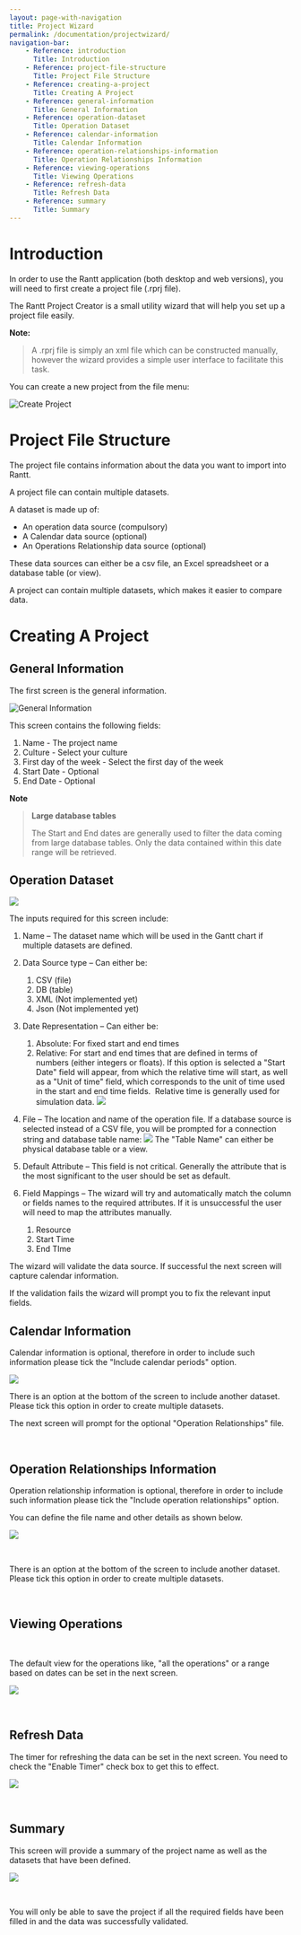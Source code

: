 ```yaml
---
layout: page-with-navigation
title: Project Wizard
permalink: /documentation/projectwizard/
navigation-bar:
    - Reference: introduction
      Title: Introduction
    - Reference: project-file-structure
      Title: Project File Structure
    - Reference: creating-a-project
      Title: Creating A Project
    - Reference: general-information
      Title: General Information
    - Reference: operation-dataset
      Title: Operation Dataset
    - Reference: calendar-information
      Title: Calendar Information
    - Reference: operation-relationships-information
      Title: Operation Relationships Information
    - Reference: viewing-operations
      Title: Viewing Operations
    - Reference: refresh-data
      Title: Refresh Data
    - Reference: summary
      Title: Summary
---
```



Introduction
============

In order to use the Rantt application (both desktop and web versions), you will need to first create a project file (.rprj file).

The Rantt Project Creator is a small utility wizard that will help you set up a project file easily.

**Note:**

> A .rprj file is simply an xml file which can be constructed manually, however the wizard provides a simple user interface to facilitate this task.

You can create a new project from the file menu:

![Create Project](images/CreateProject.png)

Project File Structure
======================

The project file contains information about the data you want to import into Rantt.

A project file can contain multiple datasets.

A dataset is made up of:

- An operation data source (compulsory)
- A Calendar data source (optional)
- An Operations Relationship data source (optional)

These data sources can either be a csv file, an Excel spreadsheet or a database table (or view).

A project can contain multiple datasets, which makes it easier to compare data.

Creating A Project
==================

General Information
-------------------

The first screen is the general information.

![General Information](images/wizard_GeneralInformation.png)

This screen contains the following fields:

1.  Name - The project name
2.  Culture - Select your culture
3.  First day of the week - Select the first day of the week
4.  Start Date - Optional
5.  End Date - Optional
    
**Note**
> **Large database tables**
> 
> The Start and End dates are generally used to filter the data coming from large database tables. Only the data contained within this date range will be retrieved.


Operation Dataset
-----------------

![](images/OperationsDataset.png)

The inputs required for this screen include:

1.  Name – The dataset name which will be used in the Gantt chart if multiple datasets are defined.
2.  Data Source type – Can either be:
    1.  CSV (file)
    2.  DB (table)
    3.  XML (Not implemented yet)
    4.  Json (Not implemented yet)

3.  Date Representation – Can either be:
    1.  Absolute: For fixed start and end times
    2.  Relative: For start and end times that are defined in terms of numbers (either integers or floats). If this option is selected a "Start Date" field will appear, from which the relative time will start, as well as a "Unit of time" field, which corresponds to the unit of time used in the start and end time fields. 
        Relative time is generally used for simulation data.
        ![](images/RelativeDates.png)

4.  File – The location and name of the operation file. If a database source is selected instead of a CSV file, you will be prompted for a connection string and database table name:
    ![](images/DbOptions.png)
    The "Table Name" can either be physical database table or a view.
5.  Default Attribute – This field is not critical. Generally the attribute that is the most significant to the user should be set as default.
6.  Field Mappings – The wizard will try and automatically match the column or fields names to the required attributes. If it is unsuccessful the user will need to map the attributes manually.
    1.  Resource
    2.  Start Time
    3.  End TIme

The wizard will validate the data source. If successful the next screen will capture calendar information.

If the validation fails the wizard will prompt you to fix the relevant input fields.

Calendar Information
--------------------

Calendar information is optional, therefore in order to include such information please tick the "Include calendar periods" option.

![](images/CalendarInformation.png)

There is an option at the bottom of the screen to include another dataset. Please tick this option in order to create multiple datasets.

The next screen will prompt for the optional "Operation Relationships" file.

 

Operation Relationships Information
-----------------------------------

Operation relationship information is optional, therefore in order to include such information please tick the "Include operation relationships" option.

You can define the file name and other details as shown below.

![](images/or.png)

 

There is an option at the bottom of the screen to include another dataset. Please tick this option in order to create multiple datasets.

 

Viewing Operations
------------------

 

The default view for the operations like, "all the operations" or a range based on dates can be set in the next screen.

![](images/view.png)

 

Refresh Data
------------

The timer for refreshing the data can be set in the next screen. You need to check the "Enable Timer" check box to get this to effect.

![](images/timer.png)

 

Summary
-------
This screen will provide a summary of the project name as well as the datasets that have been defined.

![](images/ProjectSummary.png)

 

You will only be able to save the project if all the required fields have been filled in and the data was successfully validated.